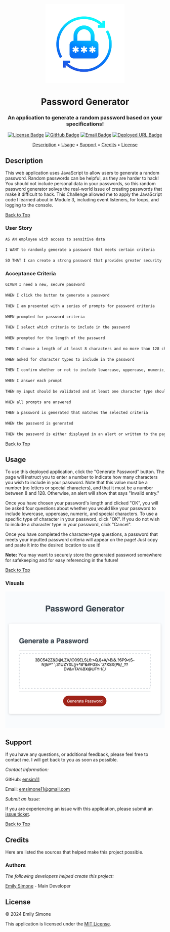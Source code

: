 <div align="center">

<a href="https://github.com/emsim11/Password-Generator"><img src="./Assets/Images/Password-Generator-Logo.png" alt="Application Logo" width="250"></a>

# Password Generator

<h3>An application to generate a random password based on your specifications!</h3>

[![License Badge](https://img.shields.io/badge/License-MIT-pink?style=flat-square&labelColor=3A3B3C&color=F778A1&link=https%3A%2F%2Fchoosealicense.com%2Flicenses%2Fmit%2F)](https://choosealicense.com/licenses/mit/) [![GitHub Badge](https://img.shields.io/badge/GitHub-emsim11-blue?style=flat-square&logo=GitHub&labelColor=3A3B3C&color=78E1F7&link=https://github.com/emsim11)](https://github.com/emsim11) [![Email Badge](https://img.shields.io/badge/Gmail-Contact_Me-green?style=flat-square&logo=gmail&logoColor=FFFFFF&labelColor=3A3B3C&color=62F1CD)](mailto:emsimone11@gmail.com) [![Deployed URL Badge](https://img.shields.io/badge/Deployed_URL-Password_Generator-purple?style=flat-square&labelColor=3A3B3C&color=E0ADF7&link=ENTERHERE)](ENTERHERE)

<p>
<a href="#description">Description</a> • 
<a href="#usage">Usage</a> • 
<a href="#support">Support</a> • 
<a href="#credits">Credits</a> • 
<a href="#license">License</a> </p>

</div>



## Description

This web application uses JavaScript to allow users to generate a random password. Random passwords can be helpful, as they are harder to hack! You should not include personal data in your passwords, so this random password generator solves the real-world issue of creating passwords that make it difficult to hack. This Challenge allowed me to apply the JavaScript code I learned about in Module 3, including event listeners, for loops, and logging to the console.

[Back to Top](#password-generator)

### User Story

```md
AS AN employee with access to sensitive data

I WANT to randomly generate a password that meets certain criteria

SO THAT I can create a strong password that provides greater security
```

### Acceptance Criteria

```md
GIVEN I need a new, secure password

WHEN I click the button to generate a password

THEN I am presented with a series of prompts for password criteria

WHEN prompted for password criteria

THEN I select which criteria to include in the password

WHEN prompted for the length of the password

THEN I choose a length of at least 8 characters and no more than 128 characters

WHEN asked for character types to include in the password

THEN I confirm whether or not to include lowercase, uppercase, numeric, and/or special characters

WHEN I answer each prompt

THEN my input should be validated and at least one character type should be selected

WHEN all prompts are answered

THEN a password is generated that matches the selected criteria

WHEN the password is generated

THEN the password is either displayed in an alert or written to the page
```

[Back to Top](#password-generator)

## Usage

To use this deployed application, click the "Generate Password" button. The page will instruct you to enter a number to indicate how many characters you wish to include in your password. Note that this value must be a number (no letters or special characters), and that it must be a number between 8 and 128. Otherwise, an alert will show that says "Invalid entry." 

Once you have chosen your password's length and clicked "OK", you will be asked four questions about whether you would like your password to include lowercase, uppercase, numeric, and special characters. To use a specific type of character in your password, click "OK". If you do not wish to include a character type in your password, click "Cancel".

Once you have completed the character-type questions, a password that meets your inputted password criteria will appear on the page! Just copy and paste it into the desired location to use it!

**Note:** You may want to securely store the generated password somewhere for safekeeping and for easy referencing in the future!

[Back to Top](#password-generator)

### Visuals

![Displays a generated password using this web application that has a specified password length of 100 characters and contains only uppercase, numeric, and special characters.](./Assets/Images/Password-Generator-Screenshot.png)

## Support

If you have any questions, or additional feedback, please feel free to contact me. I will get back to you as soon as possible.

*Contact Information:*

GitHub: [emsim11](https://github.com/emsim11)

Email: emsimone11@gmail.com

*Submit an Issue:*

If you are experiencing an issue with this application, please submit an [issue ticket](https://github.com/emsim11/Password-Generator/issues).

[Back to Top](#password-generator)

## Credits

Here are listed the sources that helped make this project possible.

### Authors

*The following developers helped create this project:*

[Emily Simone](https://github.com/emsim11) - Main Developer

## License

&copy; 2024 Emily Simone

This application is licensed under the [MIT License](./LICENSE).